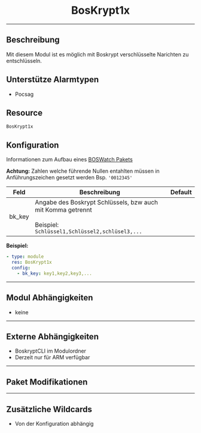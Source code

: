 # <center>BosKrypt1x</center> 
---

## Beschreibung
Mit diesem Modul ist es möglich mit Boskrypt verschlüsselte Narichten zu entschlüsseln.

## Unterstütze Alarmtypen
- Pocsag

## Resource
`BosKrypt1x`

## Konfiguration
Informationen zum Aufbau eines [BOSWatch Pakets](../develop/packet.md)

**Achtung:** Zahlen welche führende Nullen entahlten müssen in Anführungszeichen gesetzt werden Bsp. `'0012345'`

|Feld|Beschreibung|Default|
|----|------------|-------|
|bk_key|Angabe des Boskrypt Schlüssels, bzw auch mit Komma getrennt<br><br>Beispiel: <code>Schlüssel1,Schlüssel2,schlüsel3,...</code>||

**Beispiel:**
```yaml
- type: module
  res: BosKrypt1x
  config:
    - bk_key: key1,key2,key3,...
```

---
## Modul Abhängigkeiten
- keine

---
## Externe Abhängigkeiten
- BoskryptCLI im Modulordner
- Derzeit nur für ARM verfügbar

---
## Paket Modifikationen


---
## Zusätzliche Wildcards
- Von der Konfiguration abhängig
